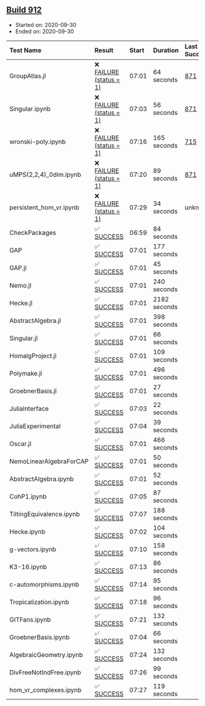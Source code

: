 ## [Build 912](https://oscarci.mathematik.uni-kl.de/job/oscar-stable/912/)

* Started on: 2020-09-30
* Ended on: 2020-09-30

| Test Name    | Result | Start | Duration | Last Success | First Failure |
|:-------------|:-------|:------|:---------|:-------------|:--------------|
| GroupAtlas.jl | ❌ [FAILURE (status = 1)](https://oscarci.mathematik.uni-kl.de/job/oscar-stable/912/artifact/logs/build-912/GroupAtlas.jl.log) | 07:01 | 64 seconds | [871](https://oscarci.mathematik.uni-kl.de/job/oscar-stable/871/) | [872](https://oscarci.mathematik.uni-kl.de/job/oscar-stable/872/) |
| Singular.ipynb | ❌ [FAILURE (status = 1)](https://oscarci.mathematik.uni-kl.de/job/oscar-stable/912/artifact/logs/build-912/Singular.ipynb.log) | 07:03 | 56 seconds | [871](https://oscarci.mathematik.uni-kl.de/job/oscar-stable/871/) | [872](https://oscarci.mathematik.uni-kl.de/job/oscar-stable/872/) |
| wronski-poly.ipynb | ❌ [FAILURE (status = 1)](https://oscarci.mathematik.uni-kl.de/job/oscar-stable/912/artifact/logs/build-912/wronski-poly.ipynb.log) | 07:16 | 165 seconds | [715](https://oscarci.mathematik.uni-kl.de/job/oscar-stable/715/) | [716](https://oscarci.mathematik.uni-kl.de/job/oscar-stable/716/) |
| uMPS(2,2,4)_0dim.ipynb | ❌ [FAILURE (status = 1)](https://oscarci.mathematik.uni-kl.de/job/oscar-stable/912/artifact/logs/build-912/uMPS-2-2-4-_0dim.ipynb.log) | 07:20 | 89 seconds | [871](https://oscarci.mathematik.uni-kl.de/job/oscar-stable/871/) | [872](https://oscarci.mathematik.uni-kl.de/job/oscar-stable/872/) |
| persistent_hom_vr.ipynb | ❌ [FAILURE (status = 1)](https://oscarci.mathematik.uni-kl.de/job/oscar-stable/912/artifact/logs/build-912/persistent_hom_vr.ipynb.log) | 07:29 | 34 seconds | unknown | unknown |
| CheckPackages | ✅ [SUCCESS](https://oscarci.mathematik.uni-kl.de/job/oscar-stable/912/artifact/logs/build-912/CheckPackages.log) | 06:59 | 84 seconds |  |  |
| GAP | ✅ [SUCCESS](https://oscarci.mathematik.uni-kl.de/job/oscar-stable/912/artifact/logs/build-912/GAP.log) | 07:01 | 177 seconds |  |  |
| GAP.jl | ✅ [SUCCESS](https://oscarci.mathematik.uni-kl.de/job/oscar-stable/912/artifact/logs/build-912/GAP.jl.log) | 07:01 | 45 seconds |  |  |
| Nemo.jl | ✅ [SUCCESS](https://oscarci.mathematik.uni-kl.de/job/oscar-stable/912/artifact/logs/build-912/Nemo.jl.log) | 07:01 | 240 seconds |  |  |
| Hecke.jl | ✅ [SUCCESS](https://oscarci.mathematik.uni-kl.de/job/oscar-stable/912/artifact/logs/build-912/Hecke.jl.log) | 07:01 | 2182 seconds |  |  |
| AbstractAlgebra.jl | ✅ [SUCCESS](https://oscarci.mathematik.uni-kl.de/job/oscar-stable/912/artifact/logs/build-912/AbstractAlgebra.jl.log) | 07:01 | 398 seconds |  |  |
| Singular.jl | ✅ [SUCCESS](https://oscarci.mathematik.uni-kl.de/job/oscar-stable/912/artifact/logs/build-912/Singular.jl.log) | 07:01 | 66 seconds |  |  |
| HomalgProject.jl | ✅ [SUCCESS](https://oscarci.mathematik.uni-kl.de/job/oscar-stable/912/artifact/logs/build-912/HomalgProject.jl.log) | 07:01 | 109 seconds |  |  |
| Polymake.jl | ✅ [SUCCESS](https://oscarci.mathematik.uni-kl.de/job/oscar-stable/912/artifact/logs/build-912/Polymake.jl.log) | 07:01 | 496 seconds |  |  |
| GroebnerBasis.jl | ✅ [SUCCESS](https://oscarci.mathematik.uni-kl.de/job/oscar-stable/912/artifact/logs/build-912/GroebnerBasis.jl.log) | 07:01 | 27 seconds |  |  |
| JuliaInterface | ✅ [SUCCESS](https://oscarci.mathematik.uni-kl.de/job/oscar-stable/912/artifact/logs/build-912/JuliaInterface.log) | 07:03 | 22 seconds |  |  |
| JuliaExperimental | ✅ [SUCCESS](https://oscarci.mathematik.uni-kl.de/job/oscar-stable/912/artifact/logs/build-912/JuliaExperimental.log) | 07:04 | 39 seconds |  |  |
| Oscar.jl | ✅ [SUCCESS](https://oscarci.mathematik.uni-kl.de/job/oscar-stable/912/artifact/logs/build-912/Oscar.jl.log) | 07:01 | 466 seconds |  |  |
| NemoLinearAlgebraForCAP | ✅ [SUCCESS](https://oscarci.mathematik.uni-kl.de/job/oscar-stable/912/artifact/logs/build-912/NemoLinearAlgebraForCAP.log) | 07:01 | 50 seconds |  |  |
| AbstractAlgebra.ipynb | ✅ [SUCCESS](https://oscarci.mathematik.uni-kl.de/job/oscar-stable/912/artifact/logs/build-912/AbstractAlgebra.ipynb.log) | 07:01 | 52 seconds |  |  |
| CohP1.ipynb | ✅ [SUCCESS](https://oscarci.mathematik.uni-kl.de/job/oscar-stable/912/artifact/logs/build-912/CohP1.ipynb.log) | 07:05 | 87 seconds |  |  |
| TiltingEquivalence.ipynb | ✅ [SUCCESS](https://oscarci.mathematik.uni-kl.de/job/oscar-stable/912/artifact/logs/build-912/TiltingEquivalence.ipynb.log) | 07:07 | 188 seconds |  |  |
| Hecke.ipynb | ✅ [SUCCESS](https://oscarci.mathematik.uni-kl.de/job/oscar-stable/912/artifact/logs/build-912/Hecke.ipynb.log) | 07:02 | 104 seconds |  |  |
| g-vectors.ipynb | ✅ [SUCCESS](https://oscarci.mathematik.uni-kl.de/job/oscar-stable/912/artifact/logs/build-912/g-vectors.ipynb.log) | 07:10 | 158 seconds |  |  |
| K3-16.ipynb | ✅ [SUCCESS](https://oscarci.mathematik.uni-kl.de/job/oscar-stable/912/artifact/logs/build-912/K3-16.ipynb.log) | 07:13 | 86 seconds |  |  |
| c-automorphisms.ipynb | ✅ [SUCCESS](https://oscarci.mathematik.uni-kl.de/job/oscar-stable/912/artifact/logs/build-912/c-automorphisms.ipynb.log) | 07:14 | 95 seconds |  |  |
| Tropicalization.ipynb | ✅ [SUCCESS](https://oscarci.mathematik.uni-kl.de/job/oscar-stable/912/artifact/logs/build-912/Tropicalization.ipynb.log) | 07:18 | 96 seconds |  |  |
| GITFans.ipynb | ✅ [SUCCESS](https://oscarci.mathematik.uni-kl.de/job/oscar-stable/912/artifact/logs/build-912/GITFans.ipynb.log) | 07:21 | 132 seconds |  |  |
| GroebnerBasis.ipynb | ✅ [SUCCESS](https://oscarci.mathematik.uni-kl.de/job/oscar-stable/912/artifact/logs/build-912/GroebnerBasis.ipynb.log) | 07:04 | 66 seconds |  |  |
| AlgebraicGeometry.ipynb | ✅ [SUCCESS](https://oscarci.mathematik.uni-kl.de/job/oscar-stable/912/artifact/logs/build-912/AlgebraicGeometry.ipynb.log) | 07:24 | 132 seconds |  |  |
| DivFreeNotIndFree.ipynb | ✅ [SUCCESS](https://oscarci.mathematik.uni-kl.de/job/oscar-stable/912/artifact/logs/build-912/DivFreeNotIndFree.ipynb.log) | 07:26 | 99 seconds |  |  |
| hom_vr_complexes.ipynb | ✅ [SUCCESS](https://oscarci.mathematik.uni-kl.de/job/oscar-stable/912/artifact/logs/build-912/hom_vr_complexes.ipynb.log) | 07:27 | 119 seconds |  |  |
